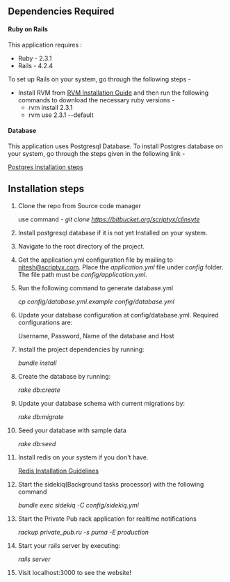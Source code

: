 ## Dependencies Required

#### Ruby on Rails

This application requires :

* Ruby - 2.3.1
* Rails - 4.2.4

To set up Rails on your system, go through the following steps -

  * Install RVM from [RVM Installation Guide](https://rvm.io/rvm/install) and then run the following commands to download the necessary ruby versions -
     * rvm install 2.3.1
     * rvm use 2.3.1 --default


#### Database

This application uses Postgresql Database. To install Postgres database on your system, go through the steps given in the following link -

[Postgres installation steps](https://www.digitalocean.com/community/tutorials/how-to-install-and-use-postgresql-on-ubuntu-14-04)

## Installation steps

1. Clone the repo from Source code manager

    use command - *git clone https://bitbucket.org/scriptyx/clinsyte*

2. Install postgresql database if it is not yet Installed on your system.

3. Navigate to the root directory of the project.

4. Get the application.yml configuration file by mailing to [nitesh@scriptyx.com](mailto:nitesh@scriptyx.com). Place the _application.yml_ file under _config_ folder. The file path must be _config/application.yml_.

5. Run the following command to generate database.yml

    *cp config/database.yml.example config/database.yml*

6. Update your database configuration at config/database.yml. Required configurations are:

    Username, Password, Name of the database and Host

7. Install the project dependencies by running:

    *bundle install*

8. Create the database by running:

    *rake db:create*

9. Update your database schema with current migrations by:

    *rake db:migrate*

10. Seed your database with sample data

    *rake db:seed*

11. Install redis on your system if you don't have.

    [Redis Installation Guidelines](https://www.digitalocean.com/community/tutorials/how-to-install-and-use-redis)

12. Start the sidekiq(Background tasks processor) with the following command

    *bundle exec sidekiq -C config/sidekiq.yml*

13. Start the Private Pub rack application for realtime notifications

    *rackup private_pub.ru -s puma -E production*

14. Start your rails server by executing:

    *rails server*

15. Visit localhost:3000 to see the website!

